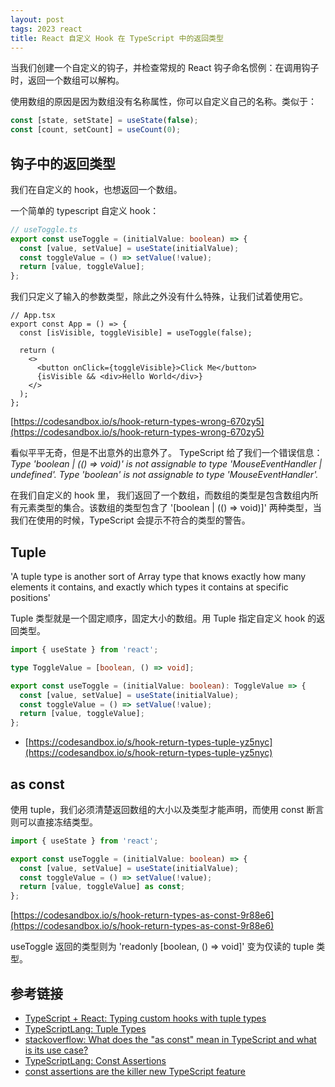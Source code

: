 ```yaml
---
layout: post
tags: 2023 react
title: React 自定义 Hook 在 TypeScript 中的返回类型
---
```


当我们创建一个自定义的钩子，并检查常规的 React 钩子命名惯例：在调用钩子时，返回一个数组可以解构。

使用数组的原因是因为数组没有名称属性，你可以自定义自己的名称。类似于：

```js
const [state, setState] = useState(false);
const [count, setCount] = useCount(0);
```

## 钩子中的返回类型

我们在自定义的 hook，也想返回一个数组。

一个简单的 typescript 自定义 hook：

```ts
// useToggle.ts
export const useToggle = (initialValue: boolean) => {
  const [value, setValue] = useState(initialValue);
  const toggleValue = () => setValue(!value);
  return [value, toggleValue];
};
```

我们只定义了输入的参数类型，除此之外没有什么特殊，让我们试着使用它。

```tsx
// App.tsx
export const App = () => {
  const [isVisible, toggleVisible] = useToggle(false);

  return (
    <>
      <button onClick={toggleVisible}>Click Me</button>
      {isVisible && <div>Hello World</div>}
    </>
  );
};
```

[https://codesandbox.io/s/hook-return-types-wrong-670zy5](https://codesandbox.io/s/hook-return-types-wrong-670zy5)

看似平平无奇，但是不出意外的出意外了。 TypeScript 给了我们一个错误信息：_Type 'boolean \| (() => void)' is not assignable to type 'MouseEventHandler<HTMLButtonElement> | undefined'. Type 'boolean' is not assignable to type 'MouseEventHandler<HTMLButtonElement>'._

在我们自定义的 hook 里， 我们返回了一个数组，而数组的类型是包含数组内所有元素类型的集合。该数组的类型包含了 '[boolean \| (() => void)]' 两种类型，当我们在使用的时候，TypeScript 会提示不符合的类型的警告。

## Tuple

'A tuple type is another sort of Array type that knows exactly how many elements it contains, and exactly which types it contains at specific positions'

Tuple 类型就是一个固定顺序，固定大小的数组。用 Tuple 指定自定义 hook 的返回类型。

```ts
import { useState } from 'react';

type ToggleValue = [boolean, () => void];

export const useToggle = (initialValue: boolean): ToggleValue => {
  const [value, setValue] = useState(initialValue);
  const toggleValue = () => setValue(!value);
  return [value, toggleValue];
};
```

- [https://codesandbox.io/s/hook-return-types-tuple-yz5nyc](https://codesandbox.io/s/hook-return-types-tuple-yz5nyc)

## as const

使用 tuple，我们必须清楚返回数组的大小以及类型才能声明，而使用 const 断言则可以直接冻结类型。

```ts
import { useState } from 'react';

export const useToggle = (initialValue: boolean) => {
  const [value, setValue] = useState(initialValue);
  const toggleValue = () => setValue(!value);
  return [value, toggleValue] as const;
};
```

[https://codesandbox.io/s/hook-return-types-as-const-9r88e6](https://codesandbox.io/s/hook-return-types-as-const-9r88e6)

useToggle 返回的类型则为 'readonly [boolean, () => void]' 变为仅读的 tuple 类型。

## 参考链接

- [TypeScript + React: Typing custom hooks with tuple types](https://fettblog.eu/typescript-react-typeing-custom-hooks/)
- [TypeScriptLang: Tuple Types](https://www.typescriptlang.org/docs/handbook/2/objects.html#tuple-types)
- [stackoverflow: What does the "as const" mean in TypeScript and what is its use case?](https://stackoverflow.com/questions/66993264/what-does-the-as-const-mean-in-typescript-and-what-is-its-use-case)
- [TypeScriptLang: Const Assertions](https://www.typescriptlang.org/docs/handbook/release-notes/typescript-3-4.html#const-assertions)
- [const assertions are the killer new TypeScript feature](https://blog.logrocket.com/const-assertions-are-the-killer-new-typescript-feature-b73451f35802/)
